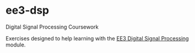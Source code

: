 # ee3-dsp
Digital Signal Processing Coursework

Exercises designed to help learning with the [EE3 Digital Signal Processing](http://intranet.ee.ic.ac.uk/electricalengineering/eecourses_t4/course_content.asp?c=EE3-07&s=D4#start) module. 
